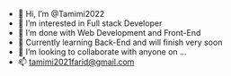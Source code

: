 - 👋 Hi, I’m @Tamimi2022
- 👀 I’m interested in Full stack Developer
- 🌱 I’m done with Web Development and Front-End
- 🌱 Currently learning Back-End and will finish very soon
- 💞️ I’m looking to collaborate with anyone on ...
- 📫 tamimi2021farid@gmail.com

<!---
Tamimi2022/Tamimi2022 is a ✨ special ✨ repository because its `README.md` (this file) appears on your GitHub profile.
You can click the Preview link to take a look at your changes.
--->
